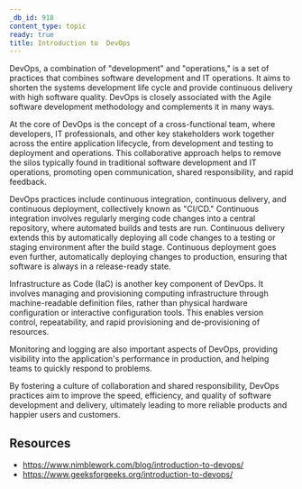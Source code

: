 ```yaml
---
_db_id: 918
content_type: topic
ready: true
title: Introduction to  DevOps
---
```


DevOps, a combination of "development" and "operations," is a set of practices that combines software development and IT operations. It aims to shorten the systems development life cycle and provide continuous delivery with high software quality. DevOps is closely associated with the Agile software development methodology and complements it in many ways.

At the core of DevOps is the concept of a cross-functional team, where developers, IT professionals, and other key stakeholders work together across the entire application lifecycle, from development and testing to deployment and operations. This collaborative approach helps to remove the silos typically found in traditional software development and IT operations, promoting open communication, shared responsibility, and rapid feedback.

DevOps practices include continuous integration, continuous delivery, and continuous deployment, collectively known as "CI/CD." Continuous integration involves regularly merging code changes into a central repository, where automated builds and tests are run. Continuous delivery extends this by automatically deploying all code changes to a testing or staging environment after the build stage. Continuous deployment goes even further, automatically deploying changes to production, ensuring that software is always in a release-ready state.

Infrastructure as Code (IaC) is another key component of DevOps. It involves managing and provisioning computing infrastructure through machine-readable definition files, rather than physical hardware configuration or interactive configuration tools. This enables version control, repeatability, and rapid provisioning and de-provisioning of resources.

Monitoring and logging are also important aspects of DevOps, providing visibility into the application's performance in production, and helping teams to quickly respond to problems.

By fostering a culture of collaboration and shared responsibility, DevOps practices aim to improve the speed, efficiency, and quality of software development and delivery, ultimately leading to more reliable products and happier users and customers.

## Resources 

- https://www.nimblework.com/blog/introduction-to-devops/
- https://www.geeksforgeeks.org/introduction-to-devops/